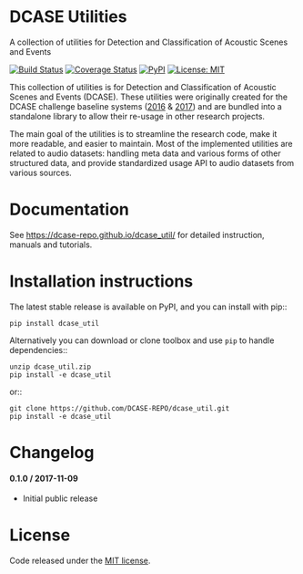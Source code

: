 DCASE Utilities
===============

A collection of utilities for Detection and Classification of Acoustic Scenes and Events

[![Build Status](https://travis-ci.org/DCASE-REPO/dcase_util.svg?branch=master)](https://travis-ci.org/DCASE-REPO/dcase_util)
[![Coverage Status](https://coveralls.io/repos/github/DCASE-REPO/dcase_util/badge.svg?branch=master)](https://coveralls.io/github/DCASE-REPO/dcase_util?branch=master)
[![PyPI](https://img.shields.io/pypi/v/dcase_util.svg)](https://pypi.python.org/pypi/dcase_util)
[![License: MIT](https://img.shields.io/badge/license-MIT-blue.svg)](https://opensource.org/licenses/MIT)

This collection of utilities is for Detection and Classification of Acoustic Scenes
and Events (DCASE). These utilities were originally created for the DCASE challenge baseline systems
([2016](https://github.com/TUT-ARG/DCASE2016-baseline-system-python) &
[2017](https://github.com/TUT-ARG/DCASE2017-baseline-system)) and are bundled into a standalone library
to allow their re-usage in other research projects.

The main goal of the utilities is to streamline the research code, make it more readable, and easier to maintain.
Most of the implemented utilities are related to audio datasets: handling meta data and various forms of other
structured data, and provide standardized usage API to audio datasets from various sources.

Documentation
=============

See https://dcase-repo.github.io/dcase_util/ for detailed instruction, manuals and tutorials.

Installation instructions
=========================

The latest stable release is available on PyPI, and you can install with pip::

    pip install dcase_util

Alternatively you can download or clone toolbox and use ``pip`` to handle dependencies::

    unzip dcase_util.zip
    pip install -e dcase_util

or::

    git clone https://github.com/DCASE-REPO/dcase_util.git
    pip install -e dcase_util

Changelog
=========

#### 0.1.0 / 2017-11-09

* Initial public release

License
=======

Code released under the [MIT license](https://github.com/DCASE-REPO/dcase_util/tree/master/LICENSE).
